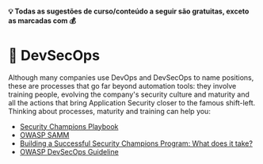 #### 💡 Todas as sugestões de curso/conteúdo a seguir são gratuitas, exceto as marcadas com 💰

# 🔗 DevSecOps
Although many companies use DevOps and DevSecOps to name positions, these are processes that go far beyond automation tools: they involve training people, evolving the company's security culture and maturity and all the actions that bring Application Security closer to the famous shift-left.
Thinking about processes, maturity and training can help you:
- [Security Champions Playbook](https://github.com/c0rdis/security-champions-playbook/blob/master/README.md)
- [OWASP SAMM](https://owaspsamm.org)
- [Building a Successful Security Champions Program: What does it take?](https://www.youtube.com/watch?v=nkzuUw8LQLA)
- [OWASP DevSecOps Guideline](https://owasp.org/www-project-devsecops-guideline/)
